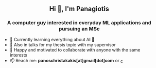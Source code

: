 <h2 align="center">Hi 👋, I'm Panagiotis</h1>
<h3 align="center">A computer guy interested in everyday ML applications and pursuing an MSc</h3>


- 🌱 Currently learning everything about AI 🤣
- 🔭 Also in talks for my thesis topic with my supervisor
- 👯 Happy and motivated to collaborate with anyone with the same interests
- 📫 Reach me: **panoschristakakis[at]gmail[dot]com** or  <a href="https://linkedin.com/in/christakakis" target="blank"><img align="center" src="https://raw.githubusercontent.com/rahuldkjain/github-profile-readme-generator/master/src/images/icons/Social/linked-in-alt.svg" alt="christakakis" height="15" width="15" /></a>
